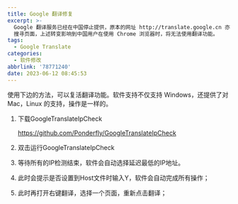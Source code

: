 ```yaml
---
title: Google 翻译修复
excerpt: >-
  Google 翻译服务已经在中国停止提供，原本的网址 http://translate.google.cn 亦已经换成了普通的 Google Search
  搜寻页面，上述转变影响到中国用户在使用 Chrome 浏览器时，将无法使用翻译功能。
tags:
  - Google Translate
categories:
  - 软件修改
abbrlink: '78771240'
date: 2023-06-12 08:45:53
---
```

使用下边的方法，可以复活翻译功能。软件支持不仅支持 Windows，还提供了对 Mac，Linux 的支持，操作是一样的。

1. 下载GoogleTranslateIpCheck

    https://github.com/Ponderfly/GoogleTranslateIpCheck

2. 双击运行GoogleTranslateIpCheck

3. 等待所有的IP检测结束，软件会自动选择延迟最低的IP地址。

4. 此时会提示是否设置到Host文件时输入Y，软件会自动完成所有操作；

5. 此时再打开右键翻译，选择一个页面，重新点击翻译；